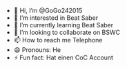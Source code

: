 - 👋 Hi, I’m @GoGo242015
- 👀 I’m interested in Beat Saber
- 🌱 I’m currently learning Beat Saber
- 💞️ I’m looking to collaborate on BSWC
- 📫 How to reach me Telephone
- 😄 Pronouns: He
- ⚡ Fun fact: Hat einen CoC Account

<!---
GoGo242015/GoGo242015 is a ✨ special ✨ repository because its `README.md` (this file) appears on your GitHub profile.
You can click the Preview link to take a look at your changes.
--->
